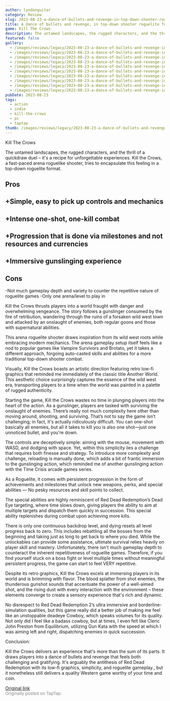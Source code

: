 ```yaml
---
author: lyndonguitar
category: Review
slug: 2023-08-23-a-dance-of-bullets-and-revenge-in-top-down-shooter-roguelite-format-review-kill-the-cr
title: A dance of bullets and revenge, in top-down shooter roguelite format | Review - Kill the Crows
game: Kill The Crows
description: The untamed landscapes, the rugged characters, and the thrill of a quickdraw duel – it's a recipe for unforgettable experiences. Kill the Crows, a fast-paced arena roguelike shooter, tries to encapsulate this feeling in a top-down roguelite format.
featured: false
gallery:
  - /images/reviews/legacy/2023-08-23-a-dance-of-bullets-and-revenge-in-top-down-shooter-roguelite-format--review---kill-the-cr-0.avif
  - /images/reviews/legacy/2023-08-23-a-dance-of-bullets-and-revenge-in-top-down-shooter-roguelite-format--review---kill-the-cr-1.avif
  - /images/reviews/legacy/2023-08-23-a-dance-of-bullets-and-revenge-in-top-down-shooter-roguelite-format--review---kill-the-cr-2.avif
  - /images/reviews/legacy/2023-08-23-a-dance-of-bullets-and-revenge-in-top-down-shooter-roguelite-format--review---kill-the-cr-3.avif
  - /images/reviews/legacy/2023-08-23-a-dance-of-bullets-and-revenge-in-top-down-shooter-roguelite-format--review---kill-the-cr-4.avif
  - /images/reviews/legacy/2023-08-23-a-dance-of-bullets-and-revenge-in-top-down-shooter-roguelite-format--review---kill-the-cr-5.avif
  - /images/reviews/legacy/2023-08-23-a-dance-of-bullets-and-revenge-in-top-down-shooter-roguelite-format--review---kill-the-cr-6.avif
  - /images/reviews/legacy/2023-08-23-a-dance-of-bullets-and-revenge-in-top-down-shooter-roguelite-format--review---kill-the-cr-7.avif
  - /images/reviews/legacy/2023-08-23-a-dance-of-bullets-and-revenge-in-top-down-shooter-roguelite-format--review---kill-the-cr-8.avif
  - /images/reviews/legacy/2023-08-23-a-dance-of-bullets-and-revenge-in-top-down-shooter-roguelite-format--review---kill-the-cr-9.avif
pubDate: 2023-08-23
tags:
  - action
  - indie
  - kill-the-crows
  - pc
  - taptap
thumb: /images/reviews/legacy/2023-08-23-a-dance-of-bullets-and-revenge-in-top-down-shooter-roguelite-format--review---kill-the-cr-0.avif
---
```


Kill The Crows

The untamed landscapes, the rugged characters, and the thrill of a quickdraw duel – it's a recipe for unforgettable experiences. Kill the Crows, a fast-paced arena roguelike shooter, tries to encapsulate this feeling in a top-down roguelite format.




## Pros



## +Simple, easy to pick up controls and mechanics

## +Intense one-shot, one-kill combat

## +Progression that is done via milestones and not resources and currencies

## +Immersive gunslinging experience




## Cons


-Not much gameplay depth and variety to counter the repetitive nature of roguelite games
-Only one arena/level to play in

Kill the Crows thrusts players into a world fraught with danger and overwhelming vengeance. The story follows a gunslinger consumed by the fire of retribution, wandering through the ruins of a forsaken wild west town and attacked by an onslaught of enemies, both regular goons and those with supernatural abilities.

This arena roguelite shooter draws inspiration from its wild west roots while embracing modern mechanics. The arena gameplay setup itself feels like a nod to popular games like Vampire Survivors and Brotato, yet it takes a different approach, forgoing auto-casted skills and abilities for a more traditional top-down shooter combat.

Visually, Kill the Crows boasts an artistic direction featuring retro low-fi graphics that reminded me immediately of the classic title Another World. This aesthetic choice surprisingly captures the essence of the wild west era, transporting players to a time when the world was painted in a palette of rugged authenticity.

Starting the game, Kill the Crows wastes no time in plunging players into the heart of the action. As a gunslinger, players are tasked with surviving the onslaught of enemies. There’s really not much complexity here other than moving around, shooting, and surviving. That’s not to say the game isn’t challenging; in fact, it's actually ridiculously difficult. You can one-shot basically all enemies, but all it takes to kill you is also one shot—just one unnoticed bullet, and you're down.

The controls are deceptively simple: aiming with the mouse, movement with WASD, and dodging with space. Yet, within this simplicity lies a challenge that requires both finesse and strategy. To introduce more complexity and challenge, reloading is manually done, which adds a bit of frantic immersion to the gunslinging action, which reminded me of another gunslinging action with the Time Crisis arcade games series.

As a Roguelite, it comes with persistent progression in the form of achievements and milestones that unlock new weapons, perks, and special abilities — No pesky resources and skill points to collect.

The special abilities are highly reminiscent of Red Dead Redemption’s Dead Eye targeting, where time slows down, giving players the ability to aim at multiple targets and dispatch them quickly in succession. This special ability replenishes during combat upon achieving more kills.

There is only one continuous backdrop level, and dying resets all level progress back to zero. This includes rebattling all the bosses from the beginning and taking just as long to get back to where you died. While the unlockables can provide some assistance, ultimate survival relies heavily on player skill and mastery. Unfortunately, there isn't much gameplay depth to counteract the inherent repetitiveness of roguelite games. Therefore, if you find yourself stuck on a boss fight or level multiple times without meaningful persistent progress, the game can start to feel VERY repetitive.

Despite its retro graphics, Kill the Crows excels at immersing players in its world and is brimming with flavor. The blood splatter from shot enemies, the thunderous gunshot sounds that accentuate the power of a well-aimed shot, and the rising dust with every interaction with the environment – these elements converge to create a sensory experience that's rich and dynamic.

No disrespect to Red Dead Redemption 2’s ultra immersive and borderline-simulation qualities, but this game really did a better job of making me feel like an unstoppable deadeye Cowboy, which speaks volumes for its quality. Not only did I feel like a badass cowboy, but at times, I even felt like Cleric John Preston from Equilibrium, utilizing Gun Kata with the speed at which I was aiming left and right, dispatching enemies in quick succession.

Conclusion:

Kill the Crows delivers an experience that's more than the sum of its parts. It draws players into a dance of bullets and revenge that feels both challenging and gratifying. It's arguably the antithesis of Red Dead Redemption with its low-fi graphics, simplicity, and roguelite gameplay., but it nonetheless still delivers a quality Western game worthy of your time and coin.

[Original link](https://www.taptap.io/post/6182572)<br><span style="font-size: 0.95em; color: #888;">Originally posted on TapTap.</span>